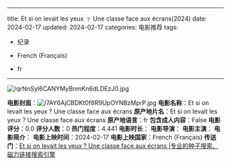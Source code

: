
---
title: Et si on levait les yeux ﹖ Une classe face aux écrans(2024)
date: 2024-02-17
updated: 2024-02-17
categories: 电影推荐
tags:

- 纪录

- French (Français)
- fr
---

<img src="https://image.tmdb.org/t/p/original/qrNnSyl6CANYMyBnmKn6dLDEzJ0.jpg" alt="/qrNnSyl6CANYMyBnmKn6dLDEzJ0.jpg" title="/qrNnSyl6CANYMyBnmKn6dLDEzJ0.jpg">

**电影封面**：<img src="https://image.tmdb.org/t/p/w200/7AY6AjCBDKt0f8R9UpOYNBzMprP.jpg" alt="/7AY6AjCBDKt0f8R9UpOYNBzMprP.jpg" title="/7AY6AjCBDKt0f8R9UpOYNBzMprP.jpg">
**电影名称**：Et si on levait les yeux ? Une classe face aux écrans
**原产地片名**：Et si on levait les yeux ? Une classe face aux écrans
**原产地语言**：fr
**包含成人内容**：False
**电影评分**：0.0
**评分人数**：0
**热门程度**：4.441
**电影时长**：
**电影导演**：
**电影主演**：
**电影简介**：
**电影上映时间**：2024-02-17
**电影上映国家**：French (Français)
**传送门**：[Et si on levait les yeux ? Une classe face aux écrans |专业的种子搜索、磁力链接搜索引擎](https://movie.amd794.com:2083/?search=Et%20si%20on%20levait%20les%20yeux%20%3F%20Une%20classe%20face%20aux%20%C3%A9crans&ordering=&mode=match_phrase&page_size=10&page=1)

